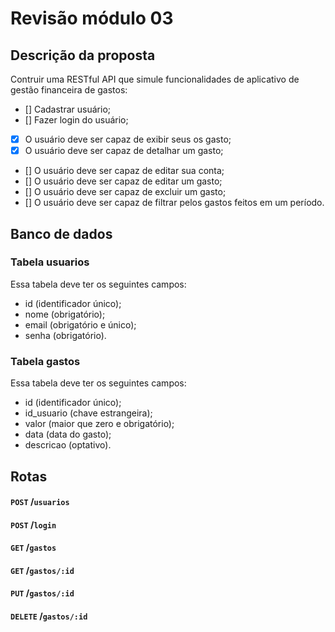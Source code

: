 # Revisão módulo 03

## Descrição da proposta
Contruir uma RESTful API que simule funcionalidades de aplicativo de gestão financeira de gastos:

- [] Cadastrar usuário;
- [] Fazer login do usuário;
- [x] O usuário deve ser capaz de exibir seus os gasto;
- [x] O usuário deve ser capaz de detalhar um gasto;
- [] O usuário deve ser capaz de editar sua conta;
- [] O usuário deve ser capaz de editar um gasto;
- [] O usuário deve ser capaz de excluir um gasto;
- [] O usuário deve ser capaz de filtrar pelos gastos feitos em um período.
  
## Banco de dados

### Tabela usuarios
Essa tabela deve ter os seguintes campos:
- id (identificador único);
- nome (obrigatório);
- email (obrigatório e único);
- senha (obrigatório).

### Tabela gastos
Essa tabela deve ter os seguintes campos:
- id (identificador único);
- id_usuario (chave estrangeira);
- valor (maior que zero e obrigatório);
- data (data do gasto);
- descricao (optativo).

## Rotas

#### `POST` /`usuarios`
#### `POST` /`login`
#### `GET` /`gastos`
#### `GET` /`gastos/:id`
#### `PUT` /`gastos/:id`
#### `DELETE` /`gastos/:id`


